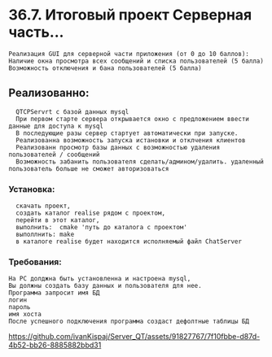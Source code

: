 # 36.7. Итоговый проект Серверная часть...
  
    Реализация GUI для серверной части приложения (от 0 до 10 баллов):
    Наличие окна просмотра всех сообщений и списка пользователей (5 балла)
    Возможность отключения и бана пользователей (5 балла)

## Реализованно:
      QTCPServrt с базой данных mysql
      При первом старте сервера открывается окно с предложением ввести данные для доступа к mysql
      В последующие разы сервер стартует автоматически при запуске.
      Реализованна возможность запуска истановки и отклчения клиентов
      Реализованн просмотр базы данных с возможностью удаления пользователей / сообщений
      Возможность забанить пользователя сделать/админом/удалить. удаленный пользователь больше не сможет авторизоваться

  ### Установка:
      скачать проект,
      создать каталог realise рядом с проектом,
      перейти в этот каталог,
      выполнить:  cmake 'путь до каталога с проектом'
      выполлнить: make
      в каталоге realise будет находится исполняемый файл ChatServer

### Требования:  
    На PC долджна быть установленна и настроена mysql,
    Вы должны создать базу данных и пользователя для нее.
    Программа запросит имя БД
    логин
    пароль 
    имя хоста
    После успешного подключения программа создаст дефолтные таблицы БД


https://github.com/ivanKispaj/Server_QT/assets/91827767/7f10fbbe-d87d-4b52-bb26-8885882bbd31




